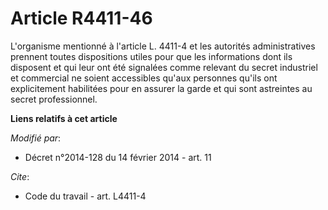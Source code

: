 # Article R4411-46

L'organisme mentionné à l'article L. 4411-4 et les autorités administratives prennent toutes dispositions utiles pour que les
informations dont ils disposent et qui leur ont été signalées comme relevant du secret industriel et commercial ne soient
accessibles qu'aux personnes qu'ils ont explicitement habilitées pour en assurer la garde et qui sont astreintes au secret
professionnel.

**Liens relatifs à cet article**

_Modifié par_:

  - Décret n°2014-128 du 14 février 2014 - art. 11

_Cite_:

  - Code du travail - art. L4411-4
